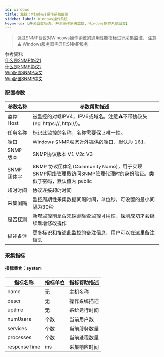 ```yaml
---
id: windows  
title: 监控：Windows操作系统监控      
sidebar_label: Windows操作系统       
keywords: [开源监控系统, 开源操作系统监控, Windows操作系统监控]
---
```


> 通过SNMP协议对Windows操作系统的通用性能指标进行采集监控。
> 注意⚠️ Windows服务器需开启SNMP服务

参考资料:      
[什么是SNMP协议1](https://www.cnblogs.com/xdp-gacl/p/3978825.html)   
[什么是SNMP协议2](https://www.auvik.com/franklyit/blog/network-basics-what-is-snmp/)     
[Win配置SNMP英文](https://docs.microsoft.com/en-us/troubleshoot/windows-server/networking/configure-snmp-service)     
[Win配置SNMP中文](https://docs.microsoft.com/zh-cn/troubleshoot/windows-server/networking/configure-snmp-service)

### 配置参数

|   参数名称   |                                   参数帮助描述                                   |
|----------|----------------------------------------------------------------------------|
| 监控Host   | 被监控的对端IPV4，IPV6或域名。注意⚠️不带协议头(eg: https://, http://)。                       |
| 任务名称     | 标识此监控的名称，名称需要保证唯一性。                                                        |
| 端口       | Windows SNMP服务对外提供的端口，默认为 161。                                             |
| SNMP 版本  | SNMP协议版本 V1 V2c V3                                                         |
| SNMP 团体字 | SNMP 协议团体名(Community Name)，用于实现SNMP网络管理员访问SNMP管理代理时的身份验证。类似于密码，默认值为 public |
| 超时时间     | 协议连接超时时间                                                                   |
| 采集间隔     | 监控周期性采集数据间隔时间，单位秒，可设置的最小间隔为30秒                                             |
| 是否探测     | 新增监控前是否先探测检查监控可用性，探测成功才会继续新增修改操作                                           |
| 描述备注     | 更多标识和描述此监控的备注信息，用户可以在这里备注信息                                                |

### 采集指标

#### 指标集合：system

|     指标名称     | 指标单位 | 指标帮助描述 |
|--------------|------|--------|
| name         | 无    | 主机名称   |
| descr        | 无    | 操作系统描述 |
| uptime       | 无    | 系统运行时间 |
| numUsers     | 个数   | 当前用户数  |
| services     | 个数   | 当前服务数量 |
| processes    | 个数   | 当前进程数量 |
| responseTime | ms   | 采集响应时间 |

